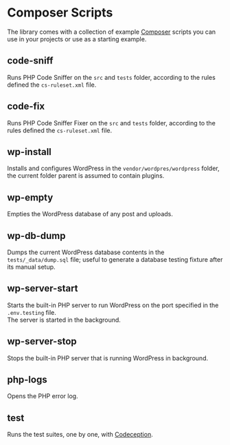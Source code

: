 # Composer Scripts
The library comes with a collection of example [Composer](https://getcomposer.org/) scripts you can use in your projects or use as a starting example.

## code-sniff
Runs PHP Code Sniffer on the `src` and `tests` folder, according to the rules defined the `cs-ruleset.xml` file.

## code-fix
Runs PHP Code Sniffer Fixer on the `src` and `tests` folder, according to the rules defined the `cs-ruleset.xml` file.

## wp-install
Installs and configures WordPress in the `vendor/wordpres/wordpress` folder, the current folder parent is assumed to contain plugins.

## wp-empty
Empties the WordPress database of any post and uploads.

## wp-db-dump
Dumps the current WordPress database contents in the `tests/_data/dump.sql` file; useful to generate a database testing fixture after its manual setup.

## wp-server-start
Starts the built-in PHP server to run WordPress on the port specified in the `.env.testing` file.  
The server is started in the background.

## wp-server-stop
Stops the built-in PHP server that is running WordPress in background.

## php-logs
Opens the PHP error log.

## test
Runs the test suites, one by one, with [Codeception](http://codeception.com/ "Codeception - BDD-style PHP testing.").